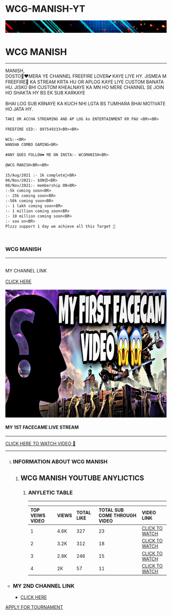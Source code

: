 # WCG-MANISH-YT
 <!-- THIS IS MY FIRST WEB PAGE -->


<!DOCTYPE html>
<html lang="en">

<head>
  <meta charset="UTF-8">
  <meta http-equiv="X-UA-Compatible" content="IE=edge">
  <meta name="viewport" content="width=device-width, initial-scale=1.0">
  <META NAME="DESCRIPTION" CONTENT="THIS IS WCG MANISH WEBSITE">
  <META NAME="KEYWORD" CONTEND="WCG MANISH , WCG MANISH YOUTUBE, WCG MANISH WEBSITE">
  <META ROBERT="ROBERT" CONTENT="INDEX, FOLLOW">
</head>
<body>
  <img SRC="1641976074263.gif" ALT="IMAGE LOADING ERROR"/>
  <P1>
    <H1>WCG MANISH</H1>
    <hr>
    MANISH,
    <BR>
    DOSTO🧍‍❤MERA YE CHANNEL FREEFIRE LOVER💕 KAYE LIYE HY.
    JISMEA M FREEFIRE🌠 KA STREAM KRTA HU OR APLOG KAYE LIYE CUSTOM BANATA HU.
    JISKO BHI CUSTOM KHEALNAYE KA MN HO MERE CHANNEL SE JOIN HO SHAKTA HY BS EK SUB KARKAYE<BR>
    <BR>
    BHAI LOG SUB KRNAYE KA
    KUCH NHI LGTA BS TUMHARA BHAI MOTIVATE HO JATA HY. <BR>

    TAKI OR ACCHA STREAMING AND AP LOG ko ENTERTAINMENT KR PAU <BR><BR>

    FREEFIRE UID:- 897549333<BR><BR>

    WCG:-<BR>
    WANSHA COMBO GAMING<BR>

    #ANY QUES FOLLOW❤️ ME ON INSTA:- WCGMANISH<BR>

    @WCG MANISH<BR><BR>

    15/Aug/2021 :- 1k complete🤩<BR>
    06/Nov/2021:- $ON😍<BR>
    08/Nov/2021:- membership ON<BR>
    :-5k coming soon<BR>
    :- 25k coming soon<BR>
    :-50k coming soon<BR>
    :- 1 lakh coming soon<BR>
    :- 1 million coming soon<BR>
    :- 10 million coming soon<BR>
    :- soo on<BR>
    Plzzz support 1 day we achieve all this Target 💞
  </P1><BR>
  <h3>WCG MANISH</h3>
  <hr>
  <BR>
  MY CHANNEL LINK
  <br>
    <!-- TARGET BLANK MEANS TO OPEN LINK IN NEW CHROME TAB -->
    <BR>
  <a href="https://www.youtube.com/channel/UCCUdaoMd_MDcTmmP-J_rczQ" TARGET="BLANK">CLICK HERE</a>
  <BR>
  <BR>
  <IMG src="maxresdefault.jpg" alt="bsdk net sahi kr" width="600" height="400"/>
  <br>
  <H4>MY 1ST FACECAME LIVE STREAM</H4>
  <hr>
  <A HREF="https://youtu.be/Kvrclk_pyGg" TARGET="BLANK">CLICK HERE TO WATCH VIDEO 💞</A>
  <br>
  <hr>
  <ol type="i">
    <li>
      <H3>INFORMATION ABOUT WCG MANISH</H3>
    </li>
    <ol>
      <LI>
        <H2>WCG MANISH YOUTUBE ANYLICTICS</H2>
      </LI>
      <OL>
        <LI>
          <h3>ANYLETIC TABLE </h3>
          <TAble>
            <THead>
              <TR>
                <th> TOP VEIWS VIDEO</th>
                <hr>
                <TH>VIEWS</TH>
                <TH>TOTAL LIKE </TH>
                <TH>TOTAL SUB COME THROUGH VIDEO</TH>
                <TH>VIDEO LINK</TH>
              </TR>
            </THead>
            <tbody>
              <TR>
                <TD>1</TD>
                <TD>4.6K</TD>
                <TD>327</TD>
                <TD>23</TD>
                <TD><A HREF=https://youtu.be/8iPAAZeF4BA TARGET=BLANK>CLICK TO WATCH</A></TD>
              </TR>
              <TR>
                <TD>2</TD>
                <TD>3.2K</TD>
                <TD>312</TD>
                <TD>18</TD>
                <TD><A HREF=https://youtu.be/21LujXtc0zM TARGET=BLANK>CLICK TO WATCH</A></TD>
              </TR>
              <TR>
                <TD>3</TD>
                <TD>2.8K</TD>
                <TD>246</TD>
                <TD>15</TD>
                <TD><A HREF=https://youtu.be/aANQWny0yGA TARGET=BLANK>CLICK TO WATCH</A></TD>
              </TR>
              <tr>
                <TD>4</TD>
                <td>2K</td>
                <TD>57</TD>
                <tD>11</tD>
                <TD><A HREF=https://youtu.be/OB5cHtEaXQw TARGET="BLANK">CLICK TO WATCH</A></TD>
              </tr>                                                
            </tbody>
          </TAble>
        </LI>
      </OL>
    </ol>
  </ol>
  <UL type="CIRCLE">
    <li>
      <H3>MY 2ND CHANNEL LINK</H3>
    </li>
    <UL type="SQUARE">
      <LI><a HREF="https://www.youtube.com/channel/UClTd_qcrNL2De5p09pMr-vw" target="BLANK">CLICK HERE</a></LI>
    </UL>
  </UL>
  <a href="https://drive.google.com/file/d/1zseVvOmUFKAz2k-MVbz12QqUtUvIwBIw/view?usp=drivesdk" target="BLANK">APPLY FOR TOURNAMENT</a>
</body>                                                                                    
